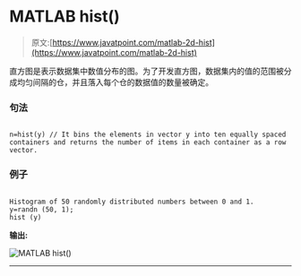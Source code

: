 # MATLAB hist()

> 原文:[https://www.javatpoint.com/matlab-2d-hist](https://www.javatpoint.com/matlab-2d-hist)

直方图是表示数据集中数值分布的图。为了开发直方图，数据集内的值的范围被分成均匀间隔的仓，并且落入每个仓的数据值的数量被确定。

### 句法

```

n=hist(y) // It bins the elements in vector y into ten equally spaced containers and returns the number of items in each container as a row vector.

```

### 例子

```

Histogram of 50 randomly distributed numbers between 0 and 1.
y=randn (50, 1);
hist (y)

```

**输出:**

![MATLAB hist()](../Images/4259a9071f1c08eb32f3ea335e7ac20c.png)

* * *